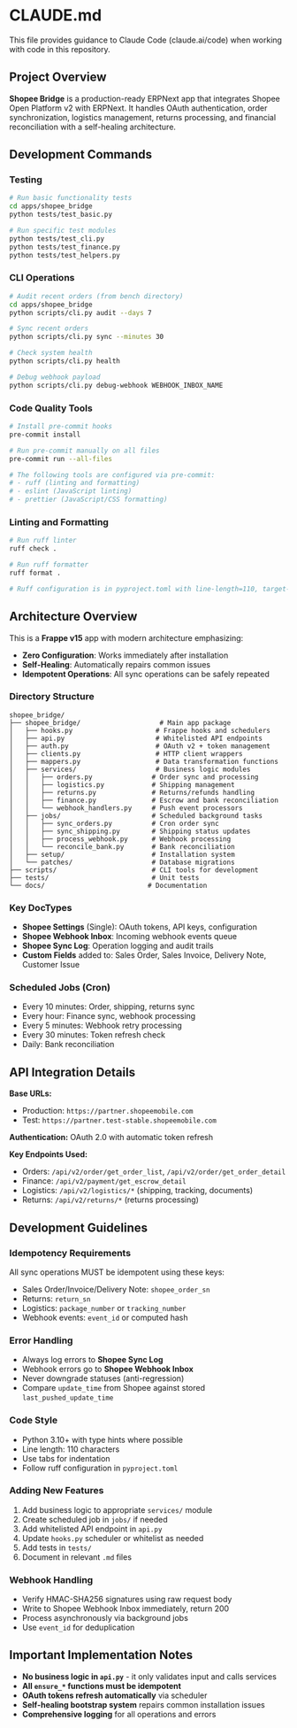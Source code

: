 # CLAUDE.md

This file provides guidance to Claude Code (claude.ai/code) when working with code in this repository.

## Project Overview

**Shopee Bridge** is a production-ready ERPNext app that integrates Shopee Open Platform v2 with ERPNext. It handles OAuth authentication, order synchronization, logistics management, returns processing, and financial reconciliation with a self-healing architecture.

## Development Commands

### Testing
```bash
# Run basic functionality tests
cd apps/shopee_bridge
python tests/test_basic.py

# Run specific test modules
python tests/test_cli.py
python tests/test_finance.py
python tests/test_helpers.py
```

### CLI Operations
```bash
# Audit recent orders (from bench directory)
cd apps/shopee_bridge
python scripts/cli.py audit --days 7

# Sync recent orders
python scripts/cli.py sync --minutes 30

# Check system health
python scripts/cli.py health

# Debug webhook payload
python scripts/cli.py debug-webhook WEBHOOK_INBOX_NAME
```

### Code Quality Tools
```bash
# Install pre-commit hooks
pre-commit install

# Run pre-commit manually on all files
pre-commit run --all-files

# The following tools are configured via pre-commit:
# - ruff (linting and formatting)
# - eslint (JavaScript linting) 
# - prettier (JavaScript/CSS formatting)
```

### Linting and Formatting
```bash
# Run ruff linter
ruff check .

# Run ruff formatter
ruff format .

# Ruff configuration is in pyproject.toml with line-length=110, target-version=py310
```

## Architecture Overview

This is a **Frappe v15** app with modern architecture emphasizing:
- **Zero Configuration**: Works immediately after installation
- **Self-Healing**: Automatically repairs common issues
- **Idempotent Operations**: All sync operations can be safely repeated

### Directory Structure
```
shopee_bridge/
├── shopee_bridge/                    # Main app package
│   ├── hooks.py                     # Frappe hooks and schedulers
│   ├── api.py                       # Whitelisted API endpoints
│   ├── auth.py                      # OAuth v2 + token management
│   ├── clients.py                   # HTTP client wrappers
│   ├── mappers.py                   # Data transformation functions
│   ├── services/                    # Business logic modules
│   │   ├── orders.py               # Order sync and processing
│   │   ├── logistics.py            # Shipping management
│   │   ├── returns.py              # Returns/refunds handling
│   │   ├── finance.py              # Escrow and bank reconciliation
│   │   └── webhook_handlers.py     # Push event processors
│   ├── jobs/                       # Scheduled background tasks
│   │   ├── sync_orders.py          # Cron order sync
│   │   ├── sync_shipping.py        # Shipping status updates
│   │   ├── process_webhook.py      # Webhook processing
│   │   └── reconcile_bank.py       # Bank reconciliation
│   ├── setup/                      # Installation system
│   └── patches/                    # Database migrations
├── scripts/                        # CLI tools for development
├── tests/                          # Unit tests
└── docs/                          # Documentation
```

### Key DocTypes
- **Shopee Settings** (Single): OAuth tokens, API keys, configuration
- **Shopee Webhook Inbox**: Incoming webhook events queue  
- **Shopee Sync Log**: Operation logging and audit trails
- **Custom Fields** added to: Sales Order, Sales Invoice, Delivery Note, Customer Issue

### Scheduled Jobs (Cron)
- Every 10 minutes: Order, shipping, returns sync
- Every hour: Finance sync, webhook processing
- Every 5 minutes: Webhook retry processing  
- Every 30 minutes: Token refresh check
- Daily: Bank reconciliation

## API Integration Details

**Base URLs:**
- Production: `https://partner.shopeemobile.com`
- Test: `https://partner.test-stable.shopeemobile.com`

**Authentication:** OAuth 2.0 with automatic token refresh

**Key Endpoints Used:**
- Orders: `/api/v2/order/get_order_list`, `/api/v2/order/get_order_detail`
- Finance: `/api/v2/payment/get_escrow_detail`
- Logistics: `/api/v2/logistics/*` (shipping, tracking, documents)
- Returns: `/api/v2/returns/*` (returns processing)

## Development Guidelines

### Idempotency Requirements
All sync operations MUST be idempotent using these keys:
- Sales Order/Invoice/Delivery Note: `shopee_order_sn`
- Returns: `return_sn`
- Logistics: `package_number` or `tracking_number`
- Webhook events: `event_id` or computed hash

### Error Handling
- Always log errors to **Shopee Sync Log**
- Webhook errors go to **Shopee Webhook Inbox**
- Never downgrade statuses (anti-regression)
- Compare `update_time` from Shopee against stored `last_pushed_update_time`

### Code Style
- Python 3.10+ with type hints where possible
- Line length: 110 characters
- Use tabs for indentation
- Follow ruff configuration in `pyproject.toml`

### Adding New Features
1. Add business logic to appropriate `services/` module
2. Create scheduled job in `jobs/` if needed
3. Add whitelisted API endpoint in `api.py`
4. Update `hooks.py` scheduler or whitelist as needed
5. Add tests in `tests/`
6. Document in relevant `.md` files

### Webhook Handling
- Verify HMAC-SHA256 signatures using raw request body
- Write to Shopee Webhook Inbox immediately, return 200
- Process asynchronously via background jobs
- Use `event_id` for deduplication

## Important Implementation Notes

- **No business logic in `api.py`** - it only validates input and calls services
- **All `ensure_*` functions must be idempotent**
- **OAuth tokens refresh automatically** via scheduler
- **Self-healing bootstrap system** repairs common installation issues
- **Comprehensive logging** for all operations and errors